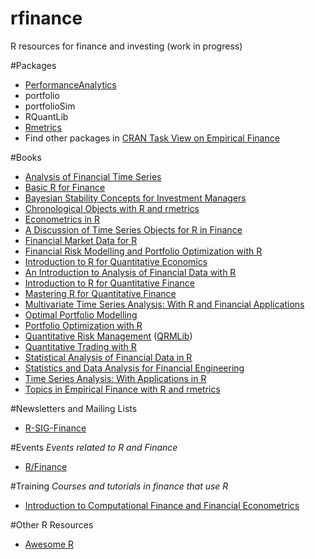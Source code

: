 # rfinance

R resources for finance and investing (work in progress)

#Packages
- [PerformanceAnalytics](http://braverock.com/brian/R/PerformanceAnalytics/html/PerformanceAnalytics-package.html)
- portfolio
- portfolioSim
- RQuantLib
- [Rmetrics](http://r-forge.r-project.org/projects/rmetrics)
- Find other packages in [CRAN Task View on Empirical Finance](http://cran.r-project.org/web/views/Finance.html)

#Books
- [Analysis of Financial Time Series](http://www.amazon.com/dp/0471690740/)
- [Basic R for Finance](https://www.rmetrics.org/ebooks-basicr)
- [Bayesian Stability Concepts for Investment Managers](https://www.rmetrics.org/ebooks-stability)
- [Chronological Objects with R and rmetrics](https://www.rmetrics.org/ebooks-chronos)
- [Econometrics in R](http://cran.r-project.org/doc/contrib/Farnsworth-EconometricsInR.pdf)
- [A Discussion of Time Series Objects for R in Finance](https://www.rmetrics.org/ebooks-tseries)
- [Financial Market Data for R](https://www.rmetrics.org/ebooks-datafeed)
- [Financial Risk Modelling and Portfolio Optimization with R](http://www.amazon.com/Financial-Risk-Modelling-Portfolio-Optimization/dp/0470978708/)
- [Introduction to R for Quantitative Economics](http://www.springer.com/gp/book/9788132223399)
- [An Introduction to Analysis of Financial Data with R](http://www.amazon.com/An-Introduction-Analysis-Financial-Data/dp/0470890819)
- [Introduction to R for Quantitative Finance](http://www.amazon.com/Introduction-Quantitative-Finance-Gergely-Dar%C3%B3czi/dp/178328093X)
- [Mastering R for Quantitative Finance](http://www.amazon.com/Mastering-Quantitative-Finance-Edina-Berlinger/dp/1783552077/)
- [Multivariate Time Series Analysis: With R and Financial Applications](http://www.amazon.com/Multivariate-Time-Series-Analysis-Applications/dp/1118617908/)
- [Optimal Portfolio Modelling](http://eu.wiley.com/WileyCDA/WileyTitle/productCd-0470117664.html)
- [Portfolio Optimization with R](https://www.rmetrics.org/ebooks-portfolio)
- [Quantitative Risk Management](http://www.amazon.com/dp/0691122555/) ([QRMLib](http://cran.r-project.org/web/packages/QRMlib/index.html))
- [Quantitative Trading with R](http://www.amazon.com/Quantitative-Trading-Understanding-Mathematical-Computational/dp/1137354070)
- [Statistical Analysis of Financial Data in R](http://www.amazon.com/Statistical-Analysis-Financial-Springer-Statistics/dp/1461487870/)
- [Statistics and Data Analysis for Financial Engineering](http://www.amazon.com/gp/product/1441977864/)
- [Time Series Analysis: With Applications in R](http://www.amazon.com/dp/0387759581/)
- [Topics in Empirical Finance with R and rmetrics](https://www.rmetrics.org/ebooks-henaff)

#Newsletters and Mailing Lists
- [R-SIG-Finance](https://stat.ethz.ch/mailman/listinfo/r-sig-finance)

#Events
*Events related to R and Finance*
- [R/Finance](http://www.rinfinance.com/)

#Training
*Courses and tutorials in finance that use R*
- [Introduction to Computational Finance and Financial Econometrics](https://www.coursera.org/course/compfinance)

#Other R Resources
- [Awesome R](https://github.com/qinwf/awesome-R) 
